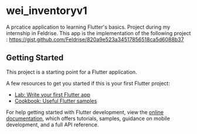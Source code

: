 # wei_inventoryv1

A prcatice application to learning Flutter's basics.
Project during my internship in Feldrise.
This app is the implementation of the following project :
https://gist.github.com/Feldrise/820a9e523a34517856518ca5d6088b37

## Getting Started

This project is a starting point for a Flutter application.

A few resources to get you started if this is your first Flutter project:

- [Lab: Write your first Flutter app](https://docs.flutter.dev/get-started/codelab)
- [Cookbook: Useful Flutter samples](https://docs.flutter.dev/cookbook)

For help getting started with Flutter development, view the
[online documentation](https://docs.flutter.dev/), which offers tutorials,
samples, guidance on mobile development, and a full API reference.

